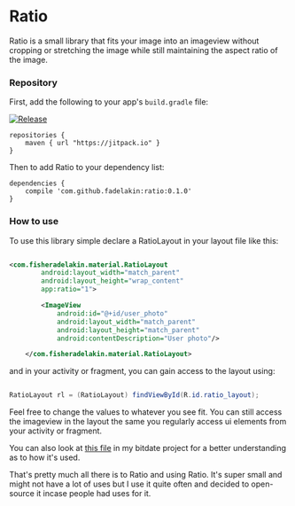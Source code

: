 # Ratio

Ratio is a small library that fits your image into an imageview without cropping or stretching the image while still maintaining the aspect ratio of the image. 

### Repository

First, add the following to your app's `build.gradle` file:

[![Release](https://img.shields.io/badge/jitpack-v0.1.0-blue.svg)](https://jitpack.io/#fadelakin/ratio)

```Gradle
repositories {
    maven { url "https://jitpack.io" }
}
```

Then to add Ratio to your dependency list:

```Gradle
dependencies {
    compile 'com.github.fadelakin:ratio:0.1.0'
}
```

### How to use

To use this library simple declare a RatioLayout in your layout file like this:

```xml

<com.fisheradelakin.material.RatioLayout
        android:layout_width="match_parent"
        android:layout_height="wrap_content"
        app:ratio="1">

        <ImageView
            android:id="@+id/user_photo"
            android:layout_width="match_parent"
            android:layout_height="match_parent"
            android:contentDescription="User photo"/>

    </com.fisheradelakin.material.RatioLayout>

```
and in your activity or fragment, you can gain access to the layout using: 

```java 

RatioLayout rl = (RatioLayout) findViewById(R.id.ratio_layout);

```

Feel free to change the values to whatever you see fit. You can still access the imageview in the layout the same you regularly access ui elements from your activity or fragment.

You can also look at [this file](https://github.com/fadelakin/bitdate/blob/master/app/src/main/res/layout/card.xml) in my bitdate project for a better understanding as to how it's used. 

That's pretty much all there is to Ratio and using Ratio. It's super small and might not have a lot of uses but I use it quite often and decided to open-source it incase people had uses for it.